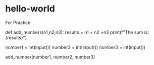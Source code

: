 # hello-world
For Practice 

def add_numbers(n1,n2,n3):
  results = n1 + n2 +n3
  print(f"The sum is: {results}")

  
number1 = int(input())
number2 = int(input())
number3 = int(input())

add_number(number1, number2, number3)
